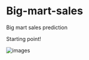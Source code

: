 # Big-mart-sales
Big mart sales prediction

Starting point!


![images](https://github.com/mehranbahramm/Big-mart-sales/assets/130790790/3f3ba3ee-85b5-43c2-bb3e-7d194057081b)
